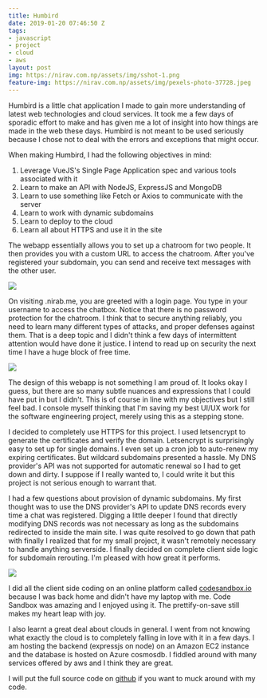 ```yaml
---
title: Humbird
date: 2019-01-20 07:46:50 Z
tags:
- javascript
- project
- cloud
- aws
layout: post
img: https://nirav.com.np/assets/img/sshot-1.png
feature-img: https://nirav.com.np/assets/img/pexels-photo-37728.jpeg
---
```


Humbird is a little chat application I made to gain more understanding of latest web technologies and cloud services. It took me a few days of sporadic effort to make and has given me a lot of insight into how things are made in the web these days. Humbird is not meant to be used seriously because I chose not to deal with the errors and exceptions that might occur.

When making Humbird, I had the following objectives in mind:

1. Leverage VueJS's Single Page Application spec and various tools associated with it
2. Learn to make an API with NodeJS, ExpressJS and MongoDB
3. Learn to use something like Fetch or Axios to communicate with the server
4. Learn to work with dynamic subdomains
5. Learn to deploy to the cloud
6. Learn all about HTTPS and use it in the site

The webapp essentially allows you to set up a chatroom for two people. It then provides you with a custom URL to access the chatroom. After you've registered your subdomain, you can send and receive text messages with the other user.

![](https://nirav.com.np/assets/img/sshot.png)

On visiting <chatroom>.nirab.me, you are greeted with a login page. You type in your username to access the chatbox. Notice that there is no password protection for the chatroom. I think  that to secure anything reliably, you need to learn many different types of attacks, and proper defenses against them. That is a deep topic and I didn't think a few days of intermittent attention would have done it justice. I intend to read up on security the next time I have a huge block of free time.

![](https://nirav.com.np/assets/img/sshot-2.png)

The design of this webapp is not something I am proud of. It looks okay I guess, but there are so many subtle nuances and expressions that I could have put in but I didn't. This is of course in line with my objectives but I still feel bad. I console myself thinking that I'm saving my best UI/UX work for the software engineering project, merely using this as a stepping stone.

I decided to completely use HTTPS for this project. I used letsencrypt to generate the certificates and verify the domain. Letsencrypt is surprisingly easy to set up for single domains. I even set up a cron job to auto-renew my expiring certificates. But wildcard subdomains presented a hassle. My DNS provider's API was not supported for automatic renewal so I had to get down and dirty. I suppose if I really wanted to, I could write it but this project is not serious enough to warrant that.

I had a few questions about provision of dynamic subdomains. My first thought was to use the DNS provider's API to update DNS records every time a chat was registered. Digging a little deeper I found that directly modifying DNS records was not necessary as long as the subdomains redirected to inside the main site. I was quite resolved to go down that path with finally I realized that for my small project, it wasn't remotely necessary to handle anything serverside. I finally decided on complete client side logic for subdomain rerouting. I'm pleased with how great it performs.

![](https://nirav.com.np/assets/img/socde.png)

I did all the client side coding on an online platform called [codesandbox.io](https://codesandbox.io/ "codesandbox") because I was back home and didn't have my laptop with me. Code Sandbox was amazing and I enjoyed using it. The prettify-on-save still makes my heart leap with joy. 

I also learnt a great deal about clouds in general. I went from not knowing what exactly the cloud is to completely falling in love with it in a few days. I am hosting the backend (expressjs on node) on an Amazon EC2 instance and the database is hosted on Azure cosmosdb. I fiddled around with many services offered by aws and I think they are great.

I will put the full source code on [github](https://github.com/niravcodes/humbird) if you want to muck around with my code.